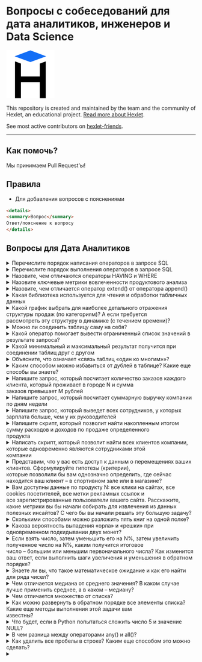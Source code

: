 # Вопросы с собеседований для дата аналитиков, инженеров и Data Science

[![Hexlet Ltd. logo](https://raw.githubusercontent.com/Hexlet/assets/master/images/hexlet_logo128.png)](https://hexlet.io/?utm_source=github&utm_medium=link&utm_campaign=ru-test-assignments)

This repository is created and maintained by the team and the community of Hexlet, an educational project. [Read more about Hexlet](https://hexlet.io/?utm_source=github&utm_medium=link&utm_campaign=ru-test-assignments).

See most active contributors on [hexlet-friends](https://friends.hexlet.io/).

----


## Как помочь?

Мы принимаем Pull Request'ы!

## Правила

* Для добавления вопросов с пояснениями

```html
<details>
<summary>Вопрос</summary>
Ответ/пояснение к вопросу
</details>
```

## Вопросы для Дата Аналитиков

<details>
<summary>Перечислите порядок написания операторов в запросе SQL</summary>
SELECT 
 <br />[DISTINCT | DISTINCTROW | ALL]
 <br />select_expression,...
 <br />FROM table_references
 <br />[WHERE where_definition]
 <br />[GROUP BY {unsigned_integer | column | formula}]
 <br />[HAVING where_definition]
 <br />[ORDER BY {unsigned_integer | column | formula} [ASC | DESC], ...]
</details>

<details>
<summary>Перечислите порядок выполнения операторов в запросе SQL</summary>
1. FROM
<br />2. WHERE
<br />3. GROUP BY
<br />4. HAVING
<br />5. SELECT
<br />6. ORDER BY
</details>

<details>
<summary>Назовите, чем отличаются операторы HAVING и WHERE</summary>
<p>HAVING используется как WHERE, но в другой части SQL-выражения и, соответственно, на другой 
стадии формирования запроса. HAVING применяется не для всего набора столбцов таблицы, а для набора созданного оператором GROUP BY и применяется всегда строго после него.</p>
</details>

<details>
<summary>Назовите ключевые метрики вовлеченности продуктового анализа</summary>
TODO
</details>

<details>
<summary>Назовите, чем отличается оператор extend() от оператора append()</summary>
TODO
</details>

<details>
<summary>Какая библиотека используется для чтения и обработки табличных данных</summary>
TODO
</details>

<details>
<summary>Какой график выбрать для наиболее детального отражения структуры продаж (по категориям)? А если требуется </summary>
TODO
</details>
рассмотреть эту структуру в динамике (с течением времени)?
<details>
<summary>Можно ли соединить таблицу саму на себя?</summary>
TODO
</details>

<details>
<summary>Какой оператор помогает вывести ограниченный список значений в результате запроса?</summary>
SELECT id
<br />FROM answer
<br />LIMIT 10;
</details>

<details>
<summary>Какой минимальный и максимальный результат получится при соединении таблиц друг с другом</summary>
TODO
</details>

<details>
<summary>Объясните, что означает «связь таблиц «один ко многим»»?</summary>
TODO
</details>

<details>
<summary>Каким способом можно избавиться от дублей в таблице? Какие еще способы вы знаете?</summary>
1. SELECT DISTINCT title
<br />FROM report;
<br />2. 
<br />  SELECT id, title, COUNT(*)
<br />  FROM report
<br />  GROUP BY id, title
<br />  HAVING COUNT(*) = 1;
</details>

<details>
<summary>Напишите запрос, который посчитает количество заказов каждого клиента, который проживает в городе N и сумма </summary>
TODO
</details>
заказов превышает M рублей
<details>
<summary>Напишите запрос, который посчитает суммарную выручку компании по дням недели</summary>
TODO
</details>

<details>
<summary>Напишите запрос, который выведет всех сотрудников, у которых зарплата больше, чем у их руководителей</summary>
TODO
</details>

<details>
<summary>Напишите скрипт, который позволит найти накопленным итогом сумму расходов и доходов по продаже определенного </summary>
TODO
</details>
продукта
<details>
<summary>Написать скрипт, который позволит найти всех клиентов компании, которые одновременно являются сотрудниками этой </summary>
TODO
</details>
компании
<details>
<summary>Представим, что у вас есть доступ к данным о перемещениях ваших клиентов. Сформулируйте гипотезы (критерии), </summary>
TODO
</details>
которые позволили бы вам однозначно определить, где сейчас находится ваш клиент – в спортивном зале или в магазине?
<details>
<summary>Вам доступны данные по продукту N: все клики на сайтах, все cookies посетителей, все метки рекламных ссылок и </summary>
TODO
</details>
все зарегистрированные пользователи вашего сайта. Расскажите, какие метрики вы бы начали собирать для извлечения из данных полезных инсайтов? С чего бы вы начали решать эту большую задачу?
<details>
<summary>Сколькими способами можно разложить пять книг на одной полке?</summary>
TODO
</details>

<details>
<summary>Какова вероятность выпадения «орла» и «решки» при одновременном подкидывании двух монет?</summary>
TODO
</details>

<details>
<summary>Если взять число, затем уменьшить его на N%, затем увеличить полученное число на N%, каким получится итоговое </summary>
TODO
</details>
число – большим или меньшим первоначального числа? Как изменится ваш ответ, если выполнить шаги увеличения и уменьшения в обратном порядке?
<details>
<summary>Знаете ли вы, что такое математическое ожидание и как его найти для ряда чисел?</summary>
TODO
</details>

<details>
<summary>Чем отличается медиана от среднего значения? В каком случае лучше применить среднее, а в каком – медиану?</summary>
TODO
</details>

<details>
<summary>Чем отличается множество от списка?</summary>
TODO
</details>

<details>
<summary>Как можно развернуть в обратном порядке все элементы списка? Какие еще методы выполнения этой задачи вам </summary>
TODO
</details>
известны?
<details>
<summary>Что будет, если в Python попытаться сложить число 5 и значение NULL?</summary>
TODO
</details>

<details>
<summary>В чем разница между операторами any() и all()?</summary>
TODO
</details>

<details>
<summary>Как удалить все пробелы в строке? Каким еще способом это можно сделать?</summary>
TODO
</details>

<details>
<summary></summary>
TODO
</details>
